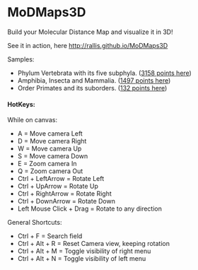 # MoDMaps3D
Build your Molecular Distance Map and visualize it in 3D!

See it in action, here http://rallis.github.io/MoDMaps3D

Samples:
<ul>
<li>Phylum Vertebrata with its five subphyla. (<a href="http://rallis.github.io/MoDMaps3D/load.html?mapid=mtDNA_Vertebrata.txt">3158 points here</a>)</li>
<li>Amphibia, Insecta and Mammalia. (<a href="http://rallis.github.io/MoDMaps3D/load.html?mapid=mtDNA_InsecMamAmph.txt">1497 points here</a>)</li>
<li>Order Primates and its suborders. (<a href="http://rallis.github.io/MoDMaps3D/load.html?mapid=mtDNA_Primates.txt">132 points here</a>)</li>
</ul>

#### HotKeys:
While on canvas:
<ul>
<li>A = Move camera Left</li>
<li>D = Move camera Right</li>
<li>W = Move camera Up</li>
<li>S = Move camera Down</li>
<li>E = Zoom camera In</li>
<li>Q = Zoom camera Out</li>
<li>Ctrl + LeftArrow = Rotate Left</li>
<li>Ctrl + UpArrow = Rotate Up</li>
<li>Ctrl + RightArrow = Rotate Right</li>
<li>Ctrl + DownArrow = Rotate Down</li>
<li>Left Mouse Click + Drag = Rotate to any direction</li>
</ul>

General Shortcuts:
<ul>
<li>Ctrl + F = Search field</li>
<li>Ctrl + Alt + R = Reset Camera view, keeping rotation</li>
<li>Ctrl + Alt + M = Toggle visibility of right menu</li>
<li>Ctrl + Alt + N = Toggle visibility of left menu</li>
</ul>

